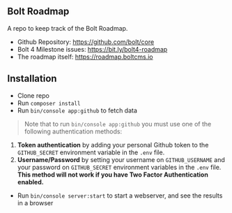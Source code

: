 Bolt Roadmap
------------

A repo to keep track of the Bolt Roadmap.

 - Github Repository: https://github.com/bolt/core
 - Bolt 4 Milestone issues: https://bit.ly/bolt4-roadmap
 - The roadmap itself: https://roadmap.boltcms.io
 
 
 Installation
 ------------
 
  - Clone repo
  - Run `composer install`
  - Run `bin/console app:github` to fetch data
  > Note that to run `bin/console app:github` you must use one of the following authentication methods: 
1. **Token authentication** by adding your personal Github token to the `GITHUB_SECRET` environment variable in the `.env` file. 
2. **Username/Password** by setting your username on `GITHUB_USERNAME` and your password on `GITHUB_SECRET` environment variables in the `.env` file. __This method will not work if you have Two Factor Authentication enabled.__
  - Run `bin/console server:start` to start a webserver, and see the results in a browser
  
  
